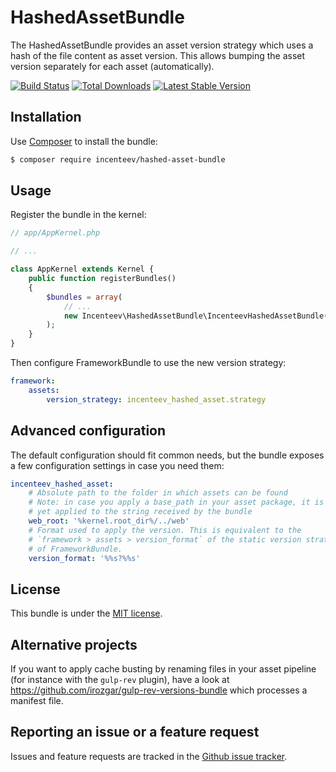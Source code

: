 HashedAssetBundle
=================

The HashedAssetBundle provides an asset version strategy which uses a hash
of the file content as asset version. This allows bumping the asset version
separately for each asset (automatically).

[![Build Status](https://travis-ci.org/Incenteev/hashed-asset-bundle.svg?branch=master)](https://travis-ci.org/Incenteev/hashed-asset-bundle) [![Total Downloads](https://poser.pugx.org/incenteev/hashed-asset-bundle/downloads.svg)](https://packagist.org/packages/incenteev/hashed-asset-bundle) [![Latest Stable Version](https://poser.pugx.org/incenteev/hashed-asset-bundle/v/stable.svg)](https://packagist.org/packages/incenteev/hashed-asset-bundle)

## Installation

Use [Composer](https://getcomposer.org) to install the bundle:

```bash
$ composer require incenteev/hashed-asset-bundle
```

## Usage

Register the bundle in the kernel:

```php
// app/AppKernel.php

// ...

class AppKernel extends Kernel {
    public function registerBundles()
    {
        $bundles = array(
            // ...
            new Incenteev\HashedAssetBundle\IncenteevHashedAssetBundle(),
        );
    }
}
```

Then configure FrameworkBundle to use the new version strategy:

```yaml
framework:
    assets:
        version_strategy: incenteev_hashed_asset.strategy
```

## Advanced configuration

The default configuration should fit common needs, but the bundle exposes
a few configuration settings in case you need them:

```yaml
incenteev_hashed_asset:
    # Absolute path to the folder in which assets can be found
    # Note: in case you apply a base_path in your asset package, it is not
    # yet applied to the string received by the bundle
    web_root: '%kernel.root_dir%/../web'
    # Format used to apply the version. This is equivalent to the
    # `framework > assets > version_format` of the static version strategy
    # of FrameworkBundle.
    version_format: '%%s?%%s'
```

## License

This bundle is under the [MIT license](LICENSE).

## Alternative projects

If you want to apply cache busting by renaming files in your asset pipeline
(for instance with the `gulp-rev` plugin), have a look at
https://github.com/irozgar/gulp-rev-versions-bundle which processes a
manifest file.

## Reporting an issue or a feature request

Issues and feature requests are tracked in the [Github issue tracker](https://github.com/Incenteev/hashed-asset-bundle/issues).
